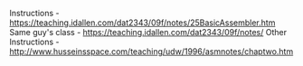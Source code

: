Instructions - https://teaching.idallen.com/dat2343/09f/notes/25BasicAssembler.htm
Same guy's class - https://teaching.idallen.com/dat2343/09f/notes/
Other Instructions - http://www.husseinsspace.com/teaching/udw/1996/asmnotes/chaptwo.htm
